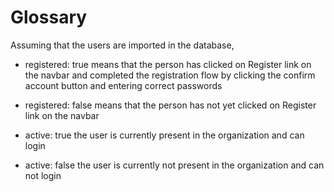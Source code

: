 Glossary
========

Assuming that the users are imported in the database,

- registered: true
  means that the person has clicked on Register link on the navbar and completed the registration flow
  by clicking the confirm account button and entering correct passwords

- registered: false
  means that the person has not yet clicked on Register link on the navbar

- active: true
  the user is currently present in the organization and can login

- active: false
  the user is currently not present in the organization and can not login
